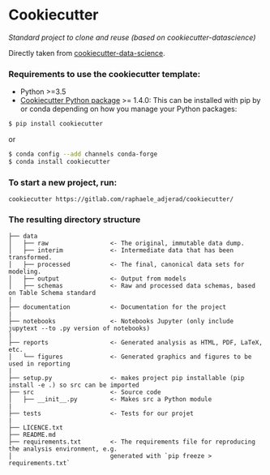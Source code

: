 # Cookiecutter 

_Standard project to clone and reuse (based on cookiecutter-datascience)_

Directly taken from [cookiecutter-data-science](https://github.com/drivendata/cookiecutter-data-science).


### Requirements to use the cookiecutter template:

 - Python >=3.5
 - [Cookiecutter Python package](http://cookiecutter.readthedocs.org/en/latest/installation.html) >= 1.4.0: 
This can be installed with pip by or conda depending on how you manage your Python packages:

``` bash
$ pip install cookiecutter
```

or

``` bash
$ conda config --add channels conda-forge
$ conda install cookiecutter
```


### To start a new project, run:

    cookiecutter https://gitlab.com/raphaele_adjerad/cookiecutter/

### The resulting directory structure
 
```
├── data
│   ├── raw                 <- The original, immutable data dump.
│   ├── interim             <- Intermediate data that has been transformed.
│   ├── processed           <- The final, canonical data sets for modeling.
│   ├── output              <- Output from models
│   ├── schemas             <- Raw and processed data schemas, based on Table Schema standard
|
├── documentation           <- Documentation for the project
|
├── notebooks               <- Notebooks Jupyter (only include jupytext --to .py version of notebooks) 
|
├── reports                 <- Generated analysis as HTML, PDF, LaTeX, etc.
│   └── figures             <- Generated graphics and figures to be used in reporting
|
├── setup.py                <- makes project pip installable (pip install -e .) so src can be imported
├── src                     <- Source code
│   ├── __init__.py         <- Makes src a Python module
|
├── tests                   <- Tests for our projet
|            
├── LICENCE.txt
├── README.md
├── requirements.txt        <- The requirements file for reproducing the analysis environment, e.g.
│                           generated with `pip freeze > requirements.txt`
```


